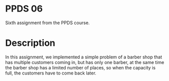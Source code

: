 # PPDS 06
Sixth assignment from the PPDS course.

# Description
In this assignment, we implemented a simple problem of a barber shop that has multiple customers coming in, but 
has only one barber, at the same time the barber shop has a limited number of places, so when the capacity is full, the customers
have to come back later.


